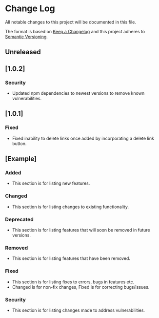 # Change Log
All notable changes to this project will be documented in this file.

The format is based on [Keep a Changelog](http://keepachangelog.com/) and this project adheres to [Semantic Versioning](http://semver.org/).

## Unreleased

## [1.0.2]

### Security

* Updated npm dependencies to newest versions to remove known vulnerabilities.

## [1.0.1]

### Fixed

* Fixed inability to delete links once added by incorporating a delete link button.

## [Example]

### Added

* This section is for listing new features.

### Changed

* This section is for listing changes to existing functionality.

### Deprecated

* This section is for listing features that will soon be removed in future versions.

### Removed

* This section is for listing features that have been removed.

### Fixed

* This section is for listing fixes to errors, bugs in features etc.
* Changed is for non-fix changes, Fixed is for correcting bugs/issues.

### Security

* This section is for listing changes made to address vulnerabilities.